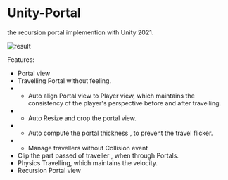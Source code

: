 # Unity-Portal

the recursion portal implemention with Unity 2021.

![result](./result.gif)

Features:

- Portal view
- Travelling Portal without feeling.
- - Auto align Portal view to Player view, which maintains the consistency of the player's perspective before and after travelling.
- - Auto Resize and crop the portal view.
- - Auto compute the portal thickness , to prevent the travel flicker.
- - Manage travellers without Collision event
- Clip the part passed of traveller , when through Portals.
- Physics Travelling, which maintains the velocity.
- Recursion Portal view

